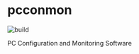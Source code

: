 # pcconmon
![build](https://github.com/chemizt/pcconmon/workflows/C/C++%20CI/badge.svg?branch=master)

PC Configuration and Monitoring Software
